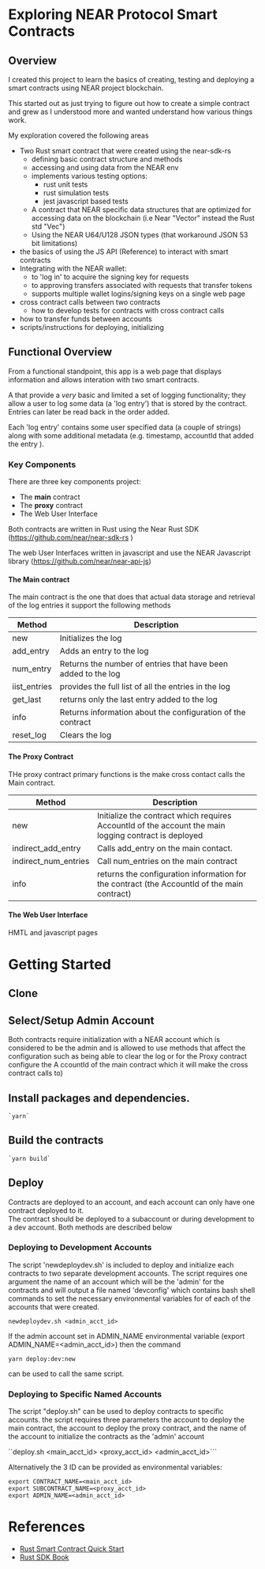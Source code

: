 # Exploring NEAR Protocol Smart Contracts

## Overview

I created this project to learn the basics of creating, testing and deploying  a smart contracts using NEAR project blockchain. 

This started out as just trying to figure out how to create a simple contract and grew as I understood more and wanted understand how various things work. 

My exploration covered the following areas

* Two Rust smart contract that were created using the near-sdk-rs
	* defining basic contract structure and methods
	* accessing and using data from the NEAR env
	* implements various testing options:
		* rust unit tests 
		* rust simulation tests 
		* jest javascript based tests 
	* A contract that NEAR specific data structures that are optimized for accessing data on the blockchain (i.e  Near "Vector" instead the Rust std "Vec") 
	* Using the NEAR U64/U128 JSON types (that workaround JSON 53 bit limitations)
* the basics of using the JS API (Reference) to interact with smart contracts 
* Integrating  with the NEAR wallet:
	- to 'log in' to acquire the signing key for requests 
	- to approving transfers associated with requests that transfer tokens
	- supports multiple wallet logins/signing keys on a single web page
* cross contract calls between two contracts
	- how to develop tests for contracts with cross contract calls
* how to transfer funds between accounts
* scripts/instructions for deploying, initializing


## Functional Overview
From a functional standpoint, this app is a web page that displays information and allows interation with two smart contracts.

A that provide a *very* basic and limited a set of logging functionality;  they allow a user to log some data (a 'log entry') that is stored by the contract.  Entries can later be read back in the order added. 

Each 'log entry' contains some user specified data (a couple of strings) along with some additional metadata (e.g. timestamp, accountId that added the entry ).  


### Key Components 
There are three key components project:
* The **main** contract
* The **proxy** contract
* The Web User Interface



Both contracts are written in Rust using the Near Rust SDK (https://github.com/near/near-sdk-rs )

The web User Interfaces written in javascript and use the NEAR Javascript library  (https://github.com/near/near-api-js)


#### The Main contract
The main contract is the one that does that actual data storage and retrieval of the log entries it support the following methods

| Method       | Description                                                 |
| ------------ | ----------------------------------------------------------- |
| new          | Initializes the log                                         |
| add_entry    | Adds an entry to the log                                    |
| num_entry    | Returns the number of entries that have been added to the log|
| iist_entries | provides the full list of all the entries in the log        |
| get_last     | returns only the last entry added to the log                |
| info         | Returns information about the configuration of the contract |
| reset_log    | Clears the log                                              |

#### The Proxy Contract

THe proxy contract primary functions is the make cross contact calls the Main contract.

| Method | Description|
|--------|------------|
|new| Initialize the contract which requires AccountId of the account the main logging contract is deployed|
|indirect_add_entry| Calls add_entry on the main contact. |
|indirect_num_entries| Call num_entries on the main contract|
|info|returns the configuration information for the contract (the AccountId of the main contract)|


#### The Web User Interface

HMTL and javascript pages

# Getting Started

## Clone

## Select/Setup Admin Account

Both contracts require initialization with a NEAR account which is considered to be the admin and is allowed to use methods that affect the configuration such as being able to clear the log or for the Proxy contract configure the A 	ccountId of the main contract which it will make the cross contract calls to)

## Install packages and dependencies.   

    `yarn` 

## Build the contracts

    `yarn build`

##  Deploy

Contracts are deployed to an account, and each account can only have one contract deployed to it.  
The contract should be deployed to a subaccount or during development to a dev account.
Both methods are described below

### Deploying to Development Accounts

The script 'newdeploydev.sh' is included to deploy and initialize each contracts to two separate development accounts.    The script requires one argument the name of an account which will be the 'admin' for the contracts and will output a file named 'devconfig' which contains bash shell commands to set the necessary environmental variables for of each of the accounts that were created.  

```newdeploydev.sh <admin_acct_id>```

If the admin account set in ADMIN_NAME environmental variable (export ADMIN_NAME=<admin_acct_id>) then the command

```yarn deploy:dev:new``` 

can be used to call the same script.


### Deploying to Specific Named Accounts
The script "deploy.sh" can be used to deploy contracts to specific accounts.  the script requires three parameters the account to deploy the main contract, the account to deploy the proxy contract, and the name of the account to initialize the contracts as the 'admin' account

``deploy.sh <main_acct_id> <proxy_acct_id> <admin_acct_id>```

Alternatively the 3 ID can be provided as environmental variables:
```
export CONTRACT_NAME=<main_acct_id>
export SUBCONTRACT_NAME=<proxy_acct_id>
export ADMIN_NAME=<admin_acct_id>
```

# References

* [Rust Smart Contract Quick Start](https://docs.near.org/docs/develop/contracts/rust/intro)
* [Rust SDK Book](https://www.near-sdk.io/)

